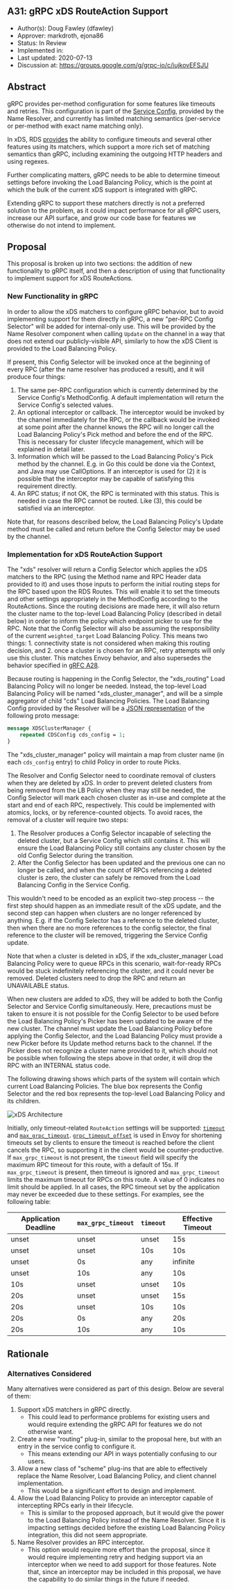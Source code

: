 A31: gRPC xDS RouteAction Support
----
* Author(s): Doug Fawley (dfawley)
* Approver: markdroth, ejona86
* Status: In Review
* Implemented in:
* Last updated: 2020-07-13
* Discussion at: https://groups.google.com/g/grpc-io/c/iujkovEFSJU

## Abstract

gRPC provides per-method configuration for some features like timeouts and
retries.  This configuration is part of the [Service
Config](https://github.com/grpc/grpc/blob/master/doc/service_config.md),
provided by the Name Resolver, and currently has limited matching semantics
(per-service or per-method with exact name matching only).

In xDS, RDS
[provides](https://www.envoyproxy.io/docs/envoy/latest/api-v2/api/v2/route/route_components.proto#route-routeaction)
the ability to configure timeouts and several other features using its matchers,
which support a more rich set of matching semantics than gRPC, including
examining the outgoing HTTP headers and using regexes.

Further complicating matters, gRPC needs to be able to determine timeout
settings before invoking the Load Balancing Policy, which is the point at which
the bulk of the current xDS support is integrated with gRPC.

Extending gRPC to support these matchers directly is not a preferred solution to
the problem, as it could impact performance for all gRPC users, increase our API
surface, and grow our code base for features we otherwise do not intend to
implement.


## Proposal

This proposal is broken up into two sections: the addition of new functionality
to gRPC itself, and then a description of using that functionality to implement
support for xDS RouteActions.

### New Functionality in gRPC

In order to allow the xDS matchers to configure gRPC behavior, but to avoid
implementing support for them directly in gRPC, a new "per-RPC Config Selector"
will be added for internal-only use.  This will be provided by the Name Resolver
component when calling `Update` on the channel in a way that does not extend our
publicly-visible API, similarly to how the xDS Client is provided to the Load
Balancing Policy.

If present, this Config Selector will be invoked once at the beginning of every
RPC (after the name resolver has produced a result), and it will produce four
things:

1.  The same per-RPC configuration which is currently determined by the Service
    Config's MethodConfig.  A default implementation will return the Service
    Config's selected values.
1.  An optional interceptor or callback.  The interceptor would be invoked by
    the channel immediately for the RPC, or the callback would be invoked at
    some point after the channel knows the RPC will no longer call the Load
    Balancing Policy's Pick method and before the end of the RPC.  This is
    necessary for cluster lifecycle management, which will be explained in
    detail later.
1.  Information which will be passed to the Load Balancing Policy's Pick method
    by the channel.  E.g. in Go this could be done via the Context, and Java may
    use CallOptions.  If an interceptor is used for (2) it is possible that the
    interceptor may be capable of satisfying this requirement directly.
1.  An RPC status; if not OK, the RPC is terminated with this status.  This is
    needed in case the RPC cannot be routed.  Like (3), this could be satisfied
    via an interceptor.

Note that, for reasons described below, the Load Balancing Policy's Update
method must be called and return before the Config Selector may be used by the
channel.


### Implementation for xDS RouteAction Support

The "xds" resolver will return a Config Selector which applies the xDS matchers
to the RPC (using the Method name and RPC Header data provided to it) and uses
those inputs to perform the initial routing steps for the RPC based upon the RDS
Routes.  This will enable it to set the timeouts and other settings
appropriately in the MethodConfig according to the RouteActions.  Since the
routing decisions are made here, it will also return the cluster name to the
top-level Load Balancing Policy (described in detail below) in order to inform
the policy which endpoint picker to use for the RPC.  Note that the Config
Selector will also be assuming the responsibility of the current
`weighted_target` Load Balancing Policy.  This means two things: 1. connectivity
state is not considered when making this routing decision, and 2. once a cluster
is chosen for an RPC, retry attempts will only use this cluster.  This matches
Envoy behavior, and also supersedes the behavior specified in [gRFC
A28](https://github.com/grpc/proposal/blob/master/A28-xds-traffic-splitting-and-routing.md).

Because routing is happening in the Config Selector, the "xds_routing" Load
Balancing Policy will no longer be needed.  Instead, the top-level Load
Balancing Policy will be named "xds_cluster_manager", and will be a simple
aggregator of child "cds" Load Balancing Policies.  The Load Balancing Config
provided by the Resolver will be a [JSON
representation](developers.google.com/protocol-buffers/docs/proto3#json) of the
following proto message:

```proto
message XDSClusterManager {
    repeated CDSConfig cds_config = 1;
}
```

The "xds_cluster_manager" policy will maintain a map from cluster name (in each
`cds_config` entry) to child Policy in order to route Picks.

The Resolver and Config Selector need to coordinate removal of clusters when
they are deleted by xDS.  In order to prevent deleted clusters from being
removed from the LB Policy when they may still be needed, the Config Selector
will mark each chosen cluster as in-use and complete at the start and end of
each RPC, respectively.  This could be implemented with atomics, locks, or by
reference-counted objects.  To avoid races, the removal of a cluster will
require two steps:

1.  The Resolver produces a Config Selector incapable of selecting the deleted
    cluster, but a Service Config which still contains it.  This will ensure the
    Load Balancing Policy still contains any cluster chosen by the old Config
    Selector during the transition.
1.  After the Config Selector has been updated and the previous one can no
    longer be called, and when the count of RPCs referencing a deleted cluster
    is zero, the cluster can safely be removed from the Load Balancing Config in
    the Service Config.

This wouldn't need to be encoded as an explicit two-step process -- the first
step should happen as an immediate result of the xDS update, and the second step
can happen when clusters are no longer referenced by anything.  E.g. if the
Config Selector has a reference to the deleted cluster, then when there are no
more references to the config selector, the final reference to the cluster will
be removed, triggering the Service Config update.

Note that when a cluster is deleted in xDS, if the xds_cluster_manager Load
Balancing Policy were to queue RPCs in this scenario, wait-for-ready RPCs would
be stuck indefinitely referencing the cluster, and it could never be removed.
Deleted clusters need to drop the RPC and return an UNAVAILABLE status.

When new clusters are added to xDS, they will be added to both the Config
Selector and Service Config simultaneously.  Here, precautions must be taken to
ensure it is not possible for the Config Selector to be used before the Load
Balancing Policy's Picker has been updated to be aware of the new cluster.  The
channel must update the Load Balancing Policy before applying the Config
Selector, and the Load Balancing Policy must provide a new Picker before its
Update method returns back to the channel. If the Picker does not recognize a
cluster name provided to it, which should not be possible when following the
steps above in that order, it will drop the RPC with an INTERNAL status code.

The following drawing shows which parts of the system will contain which current
Load Balancing Policies.  The blue box represents the Config Selector and the
red box represents the top-level Load Balancing Policy and its children.

![xDS Architecture](A31_graphics/xds_architecture.png "xDS Architecture")

Initially, only timeout-related `RouteAction` settings will be supported:
<code>[timeout](https://github.com/envoyproxy/envoy/blob/7abb0e0bbed4f6b6304403b93762614ad385f80d/api/envoy/api/v2/route/route_components.proto#L886)</code>
and
<code>[max_grpc_timeout](https://github.com/envoyproxy/envoy/blob/7abb0e0bbed4f6b6304403b93762614ad385f80d/api/envoy/api/v2/route/route_components.proto#L979)</code>. <code>[grpc_timeout_offset](https://github.com/envoyproxy/envoy/blob/7abb0e0bbed4f6b6304403b93762614ad385f80d/api/envoy/api/v2/route/route_components.proto#L988)</code>
is used in Envoy for shortening timeouts set by clients to ensure the timeout is
reached before the client cancels the RPC, so supporting it in the client would
be counter-productive.  If <code>max_grpc_timeout</code> is not present, the
<code>timeout</code> field will specify the maximum RPC timeout for this route,
with a default of 15s.  If <code>max_grpc_timeout</code> is present, then
timeout is ignored and <code>max_grpc_timeout</code> limits the maximum timeout
for RPCs on this route.  A value of 0 indicates no limit should be applied.  In
all cases, the RPC timeout set by the application may never be exceeded due to
these settings.  For examples, see the following table:

Application Deadline | `max_grpc_timeout` | `timeout` | Effective Timeout
-------------------- | ------------------ | --------- | -----------------
unset | unset | unset | 15s
unset | unset | 10s | 10s
unset | 0s | any | infinite
unset | 10s | any | 10s
10s | unset | unset | 10s
20s | unset | unset | 15s
20s | unset | 10s | 10s
20s | 0s | any | 20s
20s | 10s | any | 10s

## Rationale

### Alternatives Considered

Many alternatives were considered as part of this design.  Below are several of them:

1.  Support xDS matchers in gRPC directly.
    -  This could lead to performance problems for existing users and would
       require extending the gRPC API for features we do not otherwise want.
1.  Create a new "routing" plug-in, similar to the proposal here, but with an
    entry in the service config to configure it.
    -  This means extending our API in ways potentially confusing to our users.
1.  Allow a new class of "scheme" plug-ins that are able to effectively replace
    the Name Resolver, Load Balancing Policy, and client channel implementation.
    -  This would be a significant effort to design and implement.
1.  Allow the Load Balancing Policy to provide an interceptor capable of
    intercepting RPCs early in their lifecycle.
    -  This is similar to the proposed approach, but it would give the power to
       the Load Balancing Policy instead of the Name Resolver.  Since it is
       impacting settings decided before the existing Load Balancing Policy
       integration, this did not seem appropriate.
1.  Name Resolver provides an RPC interceptor.
    -  This option would require more effort than the proposal, since it would
       require implementing retry and hedging support via an interceptor when we
       need to add support for those features.  Note that, since an interceptor
       may be included in this proposal, we have the capability to do similar
       things in the future if needed.
